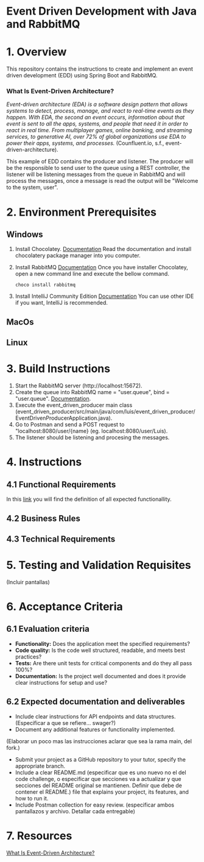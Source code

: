 # Event Driven Development with Java and RabbitMQ

# 1. Overview

This repository contains the instructions to create and implement an event driven development (EDD) using Spring Boot and RabbitMQ.

### What Is Event-Driven Architecture?

*Event-driven architecture (EDA) is a software design pattern that allows systems to detect, process, manage, and react to real-time events as they happen. With EDA, the second an event occurs, information about that event is sent to all the apps, systems, and people that need it in order to react in real time. From multiplayer games, online banking, and streaming services, to generative AI, over 72% of global organizations use EDA to power their apps, systems, and processes.* (Counfluent.io, s.f., event-driven-architecture).

This example of EDD contains the producer and listener. The producer will be the responsible to send user to the queue using a REST controller, the listener will be listening messages from the queue in RabbitMQ and will process the messages, once a message is read the output will be "Welcome to the system, user".

# 2. Environment Prerequisites

## Windows
1. Install Chocolatey.
	[Documentation](https://chocolatey.org/install)
Read the documentation and install chocolatery package manager into you computer.

2. Install RabbitMQ
  [Documentation](https://community.chocolatey.org/packages/rabbitmq)
Once you have installer Chocolatey, open a new command line and execute the bellow command. 
    ```
    choco install rabbitmq
    ```
3. Install IntelliJ Community Edition
   [Documentation](https://www.jetbrains.com/es-es/idea/download/?section=windows)
You can use other IDE if you want, IntelliJ is recommended.
## MacOs
## Linux

# 3. Build Instructions
1. Start the RabbitMQ server (http://localhost:15672).
2. Create the queue into RabbitMQ name = "user.queue", bind = "user.queue". [Documentation](https://www.cloudamqp.com/blog/part3-rabbitmq-for-beginners_the-management-interface.html).
3. Execute the event_driven_producer main class (event_driven_producer/src/main/java/com/luis/event_driven_producer/EventDrivenProducerApplication.java).
4. Go to Postman and send a POST request to "localhost:8080/user/{name} (eg. localhost:8080/user/Luis).
5. The listener should be listening and procesing the messages.

# 4. Instructions

## 4.1 Functional Requirements
In this [link](./functional_requirements_example.md) you will find the definition of all expected functionallity.

## 4.2 Business Rules

## 4.3 Technical Requirements

# 5. Testing and Validation Requisites

(Incluir pantallas)

# 6. Acceptance Criteria

## 6.1 Evaluation criteria

* **Functionality:** Does the application meet the specified requirements?
* **Code quality:** Is the code well structured, readable, and meets best practices?
* **Tests:** Are there unit tests for critical components and do they all pass 100%?
* **Documentation:** Is the project well documented and does it provide clear instructions for setup and use?
  
## 6.2 Expected documentation and deliverables

* Include clear instructions for API endpoints and data structures. (Especificar a que se refiere... swager?)
* Document any additional features or functionality implemented.

(Elaborar un poco mas las instrucciones aclarar que sea la rama main, del fork.) 
* Submit your project as a GitHub repository to your tutor, specify the appropriate branch.
* Include a clear README.md (especificar que es uno nuevo no el del code challenge, o especificar que secciones va a actualizar y que secciones del README original se mantienen. Definir que debe de contener el README.) file that explains your project, its features, and how to run it.
* Include Postman collection for easy review. (especificar ambos pantallazos y archivo. Detallar cada entregable)

# 7. Resources
[What Is Event-Driven Architecture?](https://www.confluent.io/es-es/learn/event-driven-architecture/#:~:text=Event-driven%20architecture%20%28EDA%29%20is%20a%20software%20design%20pattern,it%20in%20order%20to%20react%20in%20real%20time.)
